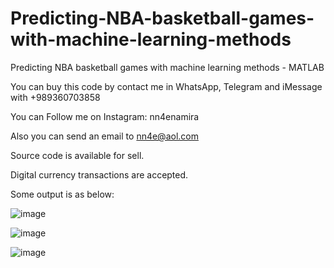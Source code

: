 # Predicting-NBA-basketball-games-with-machine-learning-methods
Predicting NBA basketball games with machine learning methods - MATLAB 

You can buy this code by contact me in WhatsApp, Telegram and iMessage with +989360703858

You can Follow me on Instagram: nn4enamira

Also you can send an email to nn4e@aol.com

Source code is available for sell.

Digital currency transactions are accepted.

Some output is as below:

![image](https://github.com/user-attachments/assets/4a8e691a-9198-4935-8dfc-290d99a7ea4f)

![image](https://github.com/user-attachments/assets/8edf98a0-e493-40e0-a28f-090d2ca72ee1)

![image](https://github.com/user-attachments/assets/2fec19be-8159-4e54-85cc-8a22d1b46bf2)



